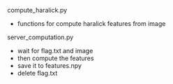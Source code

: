 compute_haralick.py
- functions for compute haralick features from image

server_computation.py
- wait for flag.txt and image
- then compute the features
- save it to features.npy
- delete flag.txt
